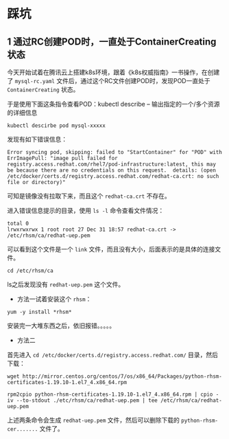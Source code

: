 # 踩坑

## 1 通过RC创建POD时，一直处于ContainerCreating状态

今天开始试着在腾讯云上搭建k8s环境，跟着《k8s权威指南》一书操作，在创建了 `mysql-rc.yaml` 文件后，通过这个RC文件创建POD时，发现POD一直处于 `ContainerCreating` 状态。

于是使用下面这条指令查看POD：kubectl describe – 输出指定的一个/多个资源的详细信息
```
kubectl descirbe pod mysql-xxxxx
```
发现有如下错误信息：
```
Error syncing pod, skipping: failed to "StartContainer" for "POD" with ErrImagePull: "image pull failed for registry.access.redhat.com/rhel7/pod-infrastructure:latest, this may be because there are no credentials on this request.  details: (open /etc/docker/certs.d/registry.access.redhat.com/redhat-ca.crt: no such file or directory)"
```
可知是镜像没有拉取下来，而且这个 `redhat-ca.crt` 不存在。

进入错误信息提示的目录，使用 `ls -l` 命令查看文件情况：
```
total 0
lrwxrwxrwx 1 root root 27 Dec 31 18:57 redhat-ca.crt -> /etc/rhsm/ca/redhat-uep.pem
```
可以看到这个文件是一个 `link` 文件，而且没有大小，后面表示的是具体的连接文件。

```
cd /etc/rhsm/ca
```

ls之后发现没有 `redhat-uep.pem` 这个文件。

* 方法一试着安装这个 `rhsm`：

```
yum -y install *rhsm*
```
安装完一大堆东西之后，依旧报错。。。。。

* 方法二

首先进入 `cd /etc/docker/certs.d/registry.access.redhat.com/` 目录，然后下载：
```
wget http://mirror.centos.org/centos/7/os/x86_64/Packages/python-rhsm-certificates-1.19.10-1.el7_4.x86_64.rpm
```

```
rpm2cpio python-rhsm-certificates-1.19.10-1.el7_4.x86_64.rpm | cpio -iv --to-stdout ./etc/rhsm/ca/redhat-uep.pem | tee /etc/rhsm/ca/redhat-uep.pem
```
上述两条命令会生成 `redhat-uep.pem` 文件，然后可以删除下载的 `python-rhsm-cer.......` 文件了。